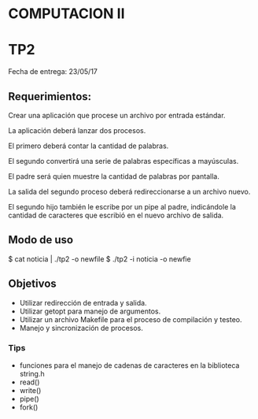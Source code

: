 # COMPUTACION II


# TP2

Fecha de entrega: 23/05/17


## Requerimientos:

Crear una aplicación que procese un archivo por entrada estándar.

La aplicación deberá lanzar dos procesos.

El primero deberá contar la cantidad de palabras.

El segundo convertirá una serie de palabras específicas a mayúsculas. 

El padre será quien muestre la cantidad de palabras por pantalla.

La salida del segundo proceso deberá redireccionarse a un archivo nuevo.
 
El segundo hijo también le escribe por un pipe al padre,
indicándole la cantidad de caracteres que escribió en el nuevo archivo de salida.


## Modo de uso

$ cat noticia | ./tp2 -o newfile
$ ./tp2 -i noticia -o newfie


## Objetivos

* Utilizar redirección de entrada y salida.
* Utilizar getopt para manejo de argumentos.
* Utilizar un archivo Makefile para el proceso de compilación y testeo.
* Manejo y sincronización de procesos.


### Tips

* funciones para el manejo de cadenas de caracteres en la biblioteca string.h
* read()
* write()
* pipe()
* fork()

